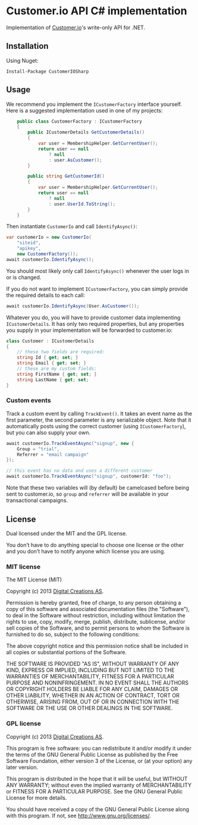 # Customer.io API C# implementation

Implementation of [Customer.io](http://www.customer.io)'s write-only API for .NET.

## Installation

Using Nuget:

    Install-Package CustomerIOSharp

## Usage

We recommend you implement the `ICustomerFactory` interface yourself. Here is a suggested implementation used in one of my projects:

```cs
    public class CustomerFactory : ICustomerFactory
    {
        public ICustomerDetails GetCustomerDetails()
        {
            var user = MembershipHelper.GetCurrentUser();
            return user == null 
                ? null 
                : user.AsCustomer();
        }

        public string GetCustomerId()
        {
            var user = MembershipHelper.GetCurrentUser();
            return user == null
                ? null
                : user.UserId.ToString();
        }
    }
```

Then instantiate `CustomerIo` and call `IdentifyAsync()`:

```cs
var customerIo = new CustomerIo(
    "siteid", 
    "apikey", 
    new CustomerFactory());
await customerIo.IdentifyAsync();
```

You should most likely only call `IdentifyAsync()` whenever the user logs in or is changed.

If you do not want to implement `ICustomerFactory`, you can simply provide the required details to each call:

```cs
await customerIo.IdentifyAsync(User.AsCustomer());
```

Whatever you do, you will have to provide customer data implementing `ICustomerDetails`. It has only two required properties, but any properties you supply in your implementation will be forwarded to customer.io:

```cs
class Customer : ICustomerDetails 
{
    // these two fields are required:
    string Id { get; set; }
    string Email { get; set; }
    // these are my custom fields:
    string FirstName { get; set; }
    string LastName { get; set;
}
```

### Custom events

Track a custom event by calling `TrackEvent()`. It takes an event name as the first parameter, the second parameter is any serializable object. Note that it automatically posts using the correct customer (using `ICustomerFactory`), but you can also supply your own.

```cs
await customerIo.TrackEventAsync("signup", new {
	Group = "trial",
	Referrer = "email campaign"
});

// this event has no data and uses a different customer
await customerIo.TrackEventAsync("signup", customerId: "foo");
```

Note that these two variables will (by default) be camelcased before being sent to customer.io, so `group` and `referrer` will be available in your transactional campaigns.

## License

Dual licensed under the MIT and the GPL license.

You don’t have to do anything special to choose one license or the other and you don’t have to notify anyone which license you are using.

### MIT license

The MIT License (MIT)

Copyright (c) 2013 [Digital Creations AS](http://www.digitalcreations.no).

Permission is hereby granted, free of charge, to any person obtaining a copy of this software and associated documentation files (the "Software"), to deal in the Software without restriction, including without limitation the rights to use, copy, modify, merge, publish, distribute, sublicense, and/or sell copies of the Software, and to permit persons to whom the Software is furnished to do so, subject to the following conditions:

The above copyright notice and this permission notice shall be included in all copies or substantial portions of the Software.

THE SOFTWARE IS PROVIDED "AS IS", WITHOUT WARRANTY OF ANY KIND, EXPRESS OR IMPLIED, INCLUDING BUT NOT LIMITED TO THE WARRANTIES OF MERCHANTABILITY, FITNESS FOR A PARTICULAR PURPOSE AND NONINFRINGEMENT. IN NO EVENT SHALL THE AUTHORS OR COPYRIGHT HOLDERS BE LIABLE FOR ANY CLAIM, DAMAGES OR OTHER LIABILITY, WHETHER IN AN ACTION OF CONTRACT, TORT OR OTHERWISE, ARISING FROM, OUT OF OR IN CONNECTION WITH THE SOFTWARE OR THE USE OR OTHER DEALINGS IN THE SOFTWARE.

### GPL license

Copyright (c) 2013 [Digital Creations AS](http://www.digitalcreations.no).

This program is free software: you can redistribute it and/or modify it under the terms of the GNU General Public License as published by the Free Software Foundation, either version 3 of the License, or (at your option) any later version.

This program is distributed in the hope that it will be useful, but WITHOUT ANY WARRANTY; without even the implied warranty of MERCHANTABILITY or FITNESS FOR A PARTICULAR PURPOSE.  See the GNU General Public License for more details.

You should have received a copy of the GNU General Public License along with this program.  If not, see <http://www.gnu.org/licenses/>.
